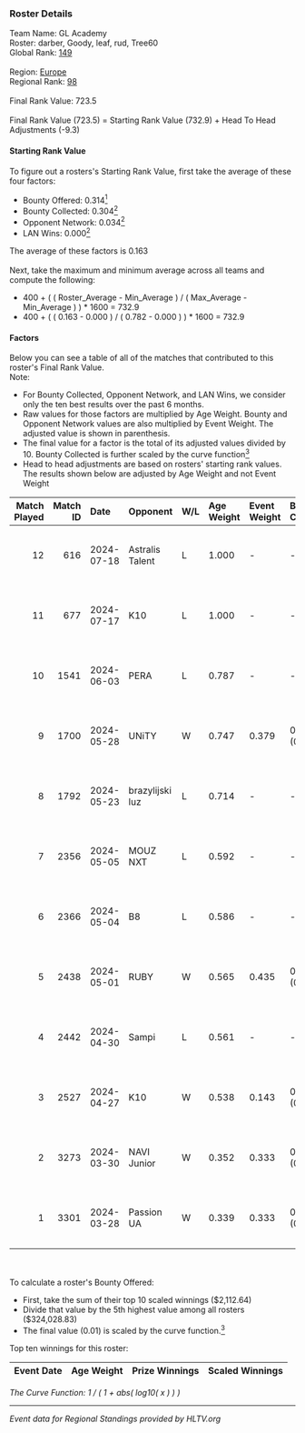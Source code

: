 ### Roster Details<br />
Team Name: GL Academy<br />
Roster: darber, Goody, leaf, rud, Tree60<br />
Global Rank: [149](../standings_global.md)<br />
<br />
Region: [Europe]( ../standings_europe.md)<br />
Regional Rank: [98]( ../standings_europe.md)<br />
<br />
Final Rank Value:  723.5<br />
<br />
Final Rank Value (723.5) = Starting Rank Value (732.9) + Head To Head Adjustments (-9.3)<br />

#### Starting Rank Value<br />
To figure out a rosters's Starting Rank Value, first take the average of these four factors:<br />
- Bounty Offered: 0.314[<sup>1</sup>](#table2)
- Bounty Collected: 0.304[<sup>2</sup>](#table1)
- Opponent Network: 0.034[<sup>2</sup>](#table1)
- LAN Wins: 0.000[<sup>2</sup>](#table1)

The average of these factors is 0.163<br />
<br />
Next, take the maximum and minimum average across all teams and compute the following:<br />
- 400 + ( ( Roster_Average - Min_Average ) / ( Max_Average - Min_Average ) ) * 1600 = 732.9
- 400 + ( ( 0.163 - 0.000 ) / ( 0.782 - 0.000 ) ) * 1600 = 732.9


#### Factors<br />
Below you can see a table of all of the matches that contributed to this roster's Final Rank Value.<br />
Note:<br />

- For Bounty Collected, Opponent Network, and LAN Wins, we consider only the ten best results over the past 6 months.
- Raw values for those factors are multiplied by Age Weight. Bounty and Opponent Network values are also multiplied by Event Weight. The adjusted value is shown in parenthesis.
- The final value for a factor is the total of its adjusted values divided by 10. Bounty Collected is further scaled by the curve function[<sup>3</sup>](#curveFunction)
- Head to head adjustments are based on rosters' starting rank values. The results shown below are adjusted by Age Weight and not Event Weight
<span id="table1"></span><br />


| Match Played | Match ID | Date       | Opponent        | W/L | Age Weight | Event Weight | Bounty Collected | Opponent Network | LAN Wins  | H2H Adj. | Roster                           |
| -: | -: | :- | :- | :- | :- | :- | :- | :- | :- | -: | :- |
|           12 |      616 | 2024-07-18 | Astralis Talent | L   | 1.000      | -            | -                | -                | -         |   -16.33 | darber, Goody, leaf, rud, Tree60 |
|           11 |      677 | 2024-07-17 | K10             | L   | 1.000      | -            | -                | -                | -         |   -17.57 | darber, Goody, leaf, rud, Tree60 |
|           10 |     1541 | 2024-06-03 | PERA            | L   | 0.787      | -            | -                | -                | -         |    -6.49 | darber, Goody, leaf, rud, Tree60 |
|            9 |     1700 | 2024-05-28 | UNiTY           | W   | 0.747      | 0.379        | 0.025 (0.007)    | 0.305 (0.086)    | 0 (0.000) |    17.32 | darber, Goody, leaf, rud, Tree60 |
|            8 |     1792 | 2024-05-23 | brazylijski luz | L   | 0.714      | -            | -                | -                | -         |    -8.73 | darber, Goody, leaf, rud, Tree60 |
|            7 |     2356 | 2024-05-05 | MOUZ NXT        | L   | 0.592      | -            | -                | -                | -         |    -3.41 | darber, Goody, leaf, rud, shadiy |
|            6 |     2366 | 2024-05-04 | B8              | L   | 0.586      | -            | -                | -                | -         |    -3.15 | darber, Goody, leaf, rud, shadiy |
|            5 |     2438 | 2024-05-01 | RUBY            | W   | 0.565      | 0.435        | 0.095 (0.023)    | 0.501 (0.123)    | 0 (0.000) |    12.86 | darber, Goody, leaf, rud, shadiy |
|            4 |     2442 | 2024-04-30 | Sampi           | L   | 0.561      | -            | -                | -                | -         |    -5.00 | darber, Goody, leaf, rud, sSen   |
|            3 |     2527 | 2024-04-27 | K10             | W   | 0.538      | 0.143        | 0.008 (0.001)    | 0.134 (0.010)    | 0 (0.000) |     7.01 | darber, Goody, leaf, rud, sSen   |
|            2 |     3273 | 2024-03-30 | NAVI Junior     | W   | 0.352      | 0.333        | 0.003 (0.000)    | 0.031 (0.004)    | 0 (0.000) |     4.93 | darber, Goody, leaf, nestee, rud |
|            1 |     3301 | 2024-03-28 | Passion UA      | W   | 0.339      | 0.333        | 0.172 (0.019)    | 1.000 (0.113)    | 0 (0.000) |     9.22 | darber, Goody, leaf, nestee, rud |

<br />
<span id="table2"></span><br />
To calculate a roster's Bounty Offered:<br />

- First, take the sum of their top 10 scaled winnings ($2,112.64)
- Divide that value by the 5th highest value among all rosters ($324,028.83)
- The final value (0.01) is scaled by the curve function.[<sup>3</sup>](#curveFunction)

Top ten winnings for this roster:<br />

| Event Date | Age Weight | Prize Winnings | Scaled Winnings |
| :- | -: | :- | :- |


<span id="curveFunction"></span>_The Curve Function: 1 / ( 1 + abs( log10( x ) ) )_<br />

---
_Event data for Regional Standings provided by HLTV.org_<br />
